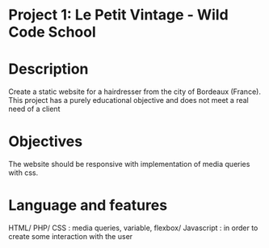 # Project 1: Le Petit Vintage - Wild Code School

# Description

Create a static website for a hairdresser from the city of Bordeaux (France). This project has a purely educational objective and does not meet a real need of a client

# Objectives

The website should be responsive with implementation of media queries with css.

# Language and features

HTML/ PHP/ CSS : media queries, variable, flexbox/ Javascript : in order to create some interaction with the user
